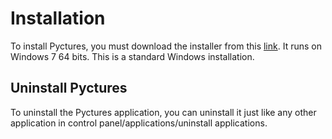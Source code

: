 # Installation

To install Pyctures, you must download the installer from this [link](https://github.com/StevenAvelino/Pyctures/raw/master/build/Installer/Pyctures.exe). It runs on Windows 7 64 bits.
This is a standard Windows installation.

## Uninstall Pyctures

To uninstall the Pyctures application, you can uninstall it just like any other application in control panel/applications/uninstall applications.